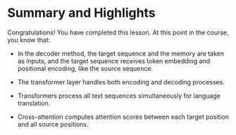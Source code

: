 # Summary and Highlights

Congratulations! You have completed this lesson. At this point in the course, you know that:

- In the decoder method, the target sequence and the memory are taken as inputs, and the target sequence receives token embedding and positional encoding, like the source sequence.

- The transformer layer handles both encoding and decoding processes.

- Transformers process all text sequences simultaneously for language translation.

- Cross-attention computes attention scores between each target position and all source positions.
